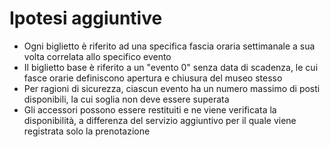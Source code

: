 # Ipotesi aggiuntive

- Ogni biglietto è riferito ad una specifica fascia oraria settimanale a sua volta correlata allo specifico evento
- Il biglietto base è riferito a un "evento 0" senza data di scadenza, le cui fasce orarie definiscono apertura e chiusura del museo stesso
- Per ragioni di sicurezza, ciascun evento ha un numero massimo di posti disponibili, la cui soglia non deve essere superata
- Gli accessori possono essere restituiti e ne viene verificata la disponibilità, a differenza del servizio aggiuntivo per il quale viene registrata solo la prenotazione
